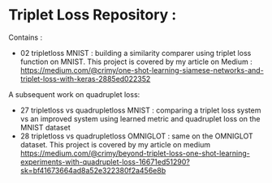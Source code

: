 # Triplet Loss Repository : 

Contains : 
- 02 tripletloss MNIST : building a similarity comparer using triplet loss function on MNIST. This project is covered by my article on Medium : https://medium.com/@crimy/one-shot-learning-siamese-networks-and-triplet-loss-with-keras-2885ed022352

A subsequent work on quadruplet loss:
- 27 tripletloss vs quadrupletloss MNIST : comparing a triplet loss system vs an improved system using learned metric and quadruplet loss on the MNIST dataset
- 28 tripletloss vs quadrupletloss OMNIGLOT : same on the OMNIGLOT dataset. This project is covered by my article on medium https://medium.com/@crimy/beyond-triplet-loss-one-shot-learning-experiments-with-quadruplet-loss-16671ed51290?sk=bf41673664ad8a52e322380f2a456e8b

